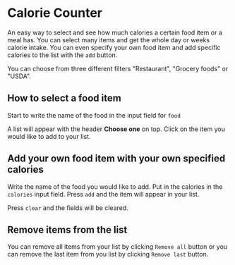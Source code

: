 # Calorie Counter

An easy way to select and see how much calories a certain food item or a meal has. You can select many items and get the whole day or weeks calorie intake. You can even specify your own food item and add specific calories to the list with the `add` button.

You can choose from three different filters "Restaurant", "Grocery foods" or "USDA". 


## How to select a food item
Start to write the name of the food in the input field for `food`

A list will appear with the header **Choose one** on top. Click on the item you would like to add to your list.

## Add your own food item with your own specified calories
Write the name of the food you would like to add. Put in the calories in the `calories` input field. Press `add` and the item will appear in your list.

Press `clear` and the fields will be cleared.

## Remove items from the list
You can remove all items from your list by clicking `Remove all` button or you can remove the last item from you list by clicking `Remove last` button.



